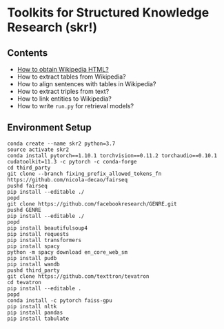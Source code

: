 # Toolkits for Structured Knowledge Research (skr!)

## Contents
- [How to obtain Wikipedia HTML?](docs/wikipedia-toolkit.md#how-to-crawl-wikipedia-html-pages)
- How to extract tables from Wikipedia? 
- How to align sentences with tables in Wikipedia?
- How to extract triples from text?
- How to link entities to Wikipedia?
- How to write `run.py` for retrieval models?

## Environment Setup

```
conda create --name skr2 python=3.7
source activate skr2
conda install pytorch==1.10.1 torchvision==0.11.2 torchaudio==0.10.1 cudatoolkit=11.3 -c pytorch -c conda-forge
cd third_party
git clone --branch fixing_prefix_allowed_tokens_fn https://github.com/nicola-decao/fairseq
pushd fairseq
pip install --editable ./
popd
git clone https://github.com/facebookresearch/GENRE.git
pushd GENRE
pip install --editable ./
popd
pip install beautifulsoup4
pip install requests
pip install transformers
pip install spacy
python -m spacy download en_core_web_sm
pip install pudb
pip install wandb
pushd third_party
git clone https://github.com/texttron/tevatron
cd tevatron
pip install --editable .
popd
conda install -c pytorch faiss-gpu
pip install nltk
pip install pandas
pip install tabulate
```
